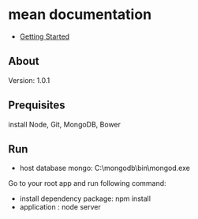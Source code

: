 # mean documentation

* [Getting Started](https://trello.com/b/mPo2qa9J/angularjs)



## About

Version: 1.0.1



## Prequisites

install Node, Git, MongoDB, Bower



## Run

* host database mongo: C:\mongodb\bin\mongod.exe

Go to your root app and run following command:
* install dependency package: npm install
* application : node server
